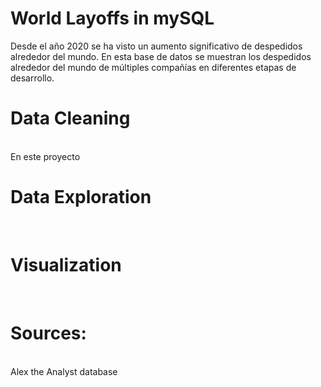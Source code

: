 # World Layoffs in mySQL
Desde el año 2020 se ha visto un aumento significativo de despedidos alrededor del mundo. En esta base de datos se muestran los despedidos alrededor del mundo de múltiples compañías en diferentes etapas de desarrollo. 

# Data Cleaning
</br> En este proyecto 



# Data Exploration
</br> 



# Visualization
</br> 



# Sources:
</br> Alex the Analyst database

